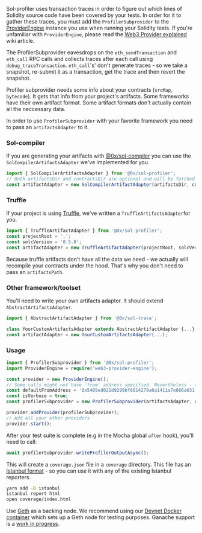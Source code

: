 Sol-profiler uses transaction traces in order to figure out which lines of Solidity source code have been covered by your tests. In order for it to gather these traces, you must add the `ProfilerSubprovider` to the [ProviderEngine](https://github.com/MetaMask/provider-engine) instance you use when running your Solidity tests. If you're unfamiliar with `ProviderEngine`, please read the [Web3 Provider explained](https://0x.org/wiki#Web3-Provider-Explained) wiki article.

The ProfilerSubprovider eavesdrops on the `eth_sendTransaction` and `eth_call` RPC calls and collects traces after each call using `debug_traceTransaction`. `eth_call`'s' don't generate traces - so we take a snapshot, re-submit it as a transaction, get the trace and then revert the snapshot.

Profiler subprovider needs some info about your contracts (`srcMap`, `bytecode`). It gets that info from your project's artifacts. Some frameworks have their own artifact format. Some artifact formats don't actually contain all the neccessary data.

In order to use `ProfilerSubprovider` with your favorite framework you need to pass an `artifactsAdapter` to it.

### Sol-compiler

If you are generating your artifacts with [@0x/sol-compiler](https://0x.org/docs/sol-compiler) you can use the `SolCompilerArtifactsAdapter` we've implemented for you.

```typescript
import { SolCompilerArtifactsAdapter } from '@0x/sol-profiler';
// Both artifactsDir and contractsDir are optional and will be fetched from compiler.json if not passed in
const artifactAdapter = new SolCompilerArtifactAdapter(artifactsDir, contractsDir);
```

### Truffle

If your project is using [Truffle](https://truffleframework.com/), we've written a `TruffleArtifactsAdapter`for you.

```typescript
import { TruffleArtifactAdapter } from '@0x/sol-profiler';
const projectRoot = '.';
const solcVersion = '0.5.0';
const artifactAdapter = new TruffleArtifactAdapter(projectRoot, solcVersion);
```

Because truffle artifacts don't have all the data we need - we actually will recompile your contracts under the hood. That's why you don't need to pass an `artifactsPath`.

### Other framework/toolset

You'll need to write your own artifacts adapter. It should extend `AbstractArtifactsAdapter`.

```typescript
import { AbstractArtifactAdapter } from '@0x/sol-trace';

class YourCustomArtifactsAdapter extends AbstractArtifactAdapter {...};
const artifactAdapter = new YourCustomArtifactsAdapter(...);
```

### Usage

```typescript
import { ProfilerSubprovider } from '@0x/sol-profiler';
import ProviderEngine = require('web3-provider-engine');

const provider = new ProviderEngine();
// Some calls might not have `from` address specified. Nevertheless - transactions need to be submitted from an address with at least some funds. defaultFromAddress is the address that will be used to submit those calls as transactions from.
const defaultFromAddress = '0x5409ed021d9299bf6814279a6a1411a7e866a631';
const isVerbose = true;
const profilerSubprovider = new ProfilerSubprovider(artifactsAdapter, defaultFromAddress, isVerbose);

provider.addProvider(profilerSubprovider);
// Add all your other providers
provider.start();
```

After your test suite is complete (e.g in the Mocha global `after` hook), you'll need to call:

```typescript
await profilerSubprovider.writeProfilerOutputAsync();
```

This will create a `coverage.json` file in a `coverage` directory. This file has an [Istanbul format](https://github.com/gotwarlost/istanbul/blob/master/profiler.json.md) - so you can use it with any of the existing Istanbul reporters.

```bash
yarn add -D istanbul
istanbul report html
open coverage/index.html
```

Use [Geth](https://github.com/ethereum/go-ethereum) as a backing node. We recommend using our [Devnet Docker container](https://hub.docker.com/r/0xorg/devnet) which sets up a Geth node for testing purposes. Ganache support is a [work in progress](https://github.com/0xProject/0x-monorepo/issues/1520).
